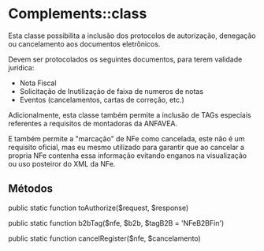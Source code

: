 # Complements::class

Esta classe possibilita a inclusão dos protocolos de autorização, denegação ou cancelamento aos documentos eletrônicos.

Devem ser protocolados os seguintes documentos, para terem validade juridica:

- Nota Fiscal
- Solicitação de Inutilização de faixa de numeros de notas
- Eventos (cancelamentos, cartas de correção, etc.)

Adicionalmente, esta classe também permite a inclusão de TAGs especiais referentes a requisitos de montadoras da ANFAVEA.

E também permite a "marcação" de NFe como cancelada, este não é um requisito oficial, mas eu mesmo utilizado para garantir que ao cancelar a propria NFe contenha essa informação evitando enganos na visualização ou uso posteiror do XML da NFe.

## Métodos

public static function toAuthorize($request, $response)

public static function b2bTag($nfe, $b2b, $tagB2B = 'NFeB2BFin')

public static function cancelRegister($nfe, $cancelamento)
